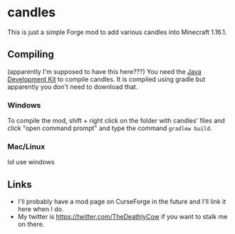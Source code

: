 # candles

This is just a simple Forge mod to add various candles into Minecraft 1.16.1.

## Compiling
(apparently I'm supposed to have this here???)
You need the [Java Development Kit](https://www.oracle.com/java/technologies/javase-downloads.html) to compile candles.
It is compiled using gradle but apparently you don't need to download that.

### Windows
To compile the mod, shift + right click on the folder with candles' files and click
"open command prompt" and type the command `gradlew build`.

### Mac/Linux
lol use windows


## Links

- I'll probably have a mod page on CurseForge in the future and I'll link it here when I do.
- My twitter is https://twitter.com/TheDeathlyCow if you want to stalk me on there.
